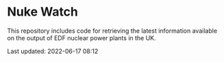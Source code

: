# Nuke Watch

This repository includes code for retrieving the latest information available on the output of EDF nuclear power plants in the UK.

Last updated: 2022-06-17 08:12